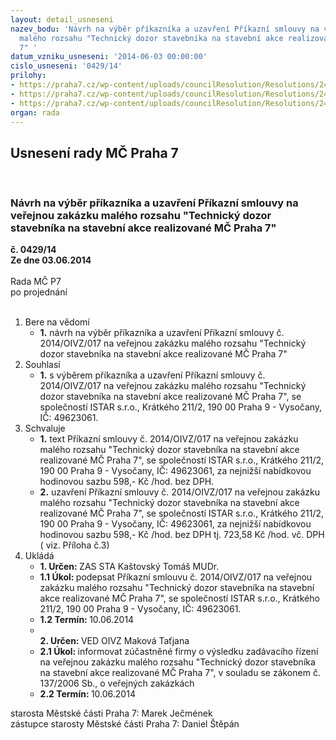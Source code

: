 ```yaml
---
layout: detail_usneseni
nazev_bodu: 'Návrh na výběr příkazníka a uzavření Příkazní smlouvy na veřejnou zakázku
  malého rozsahu "Technický dozor stavebníka na stavební akce realizované MČ Praha
  7" '
datum_vzniku_usneseni: '2014-06-03 00:00:00'
cislo_usneseni: '0429/14'
prilohy:
- https://praha7.cz/wp-content/uploads/councilResolution/Resolutions/24952/29-14-2._p%c5%99%c3%adkazn%c3%ad_smlouva-_op.doc
- https://praha7.cz/wp-content/uploads/councilResolution/Resolutions/24952/29-14-5.v%c3%bdzva.doc
- https://praha7.cz/wp-content/uploads/councilResolution/Resolutions/24952/29-14-7._obchodn%c3%ad_rejst%c5%99%c3%adk.pdf
organ: rada
---
```

<div id="ucUsn_pList" class="usn">
	<span><h2>Usnesení rady MČ Praha 7 </h2>
<br></span><div class="standBody">
<span><h3>Návrh na výběr příkazníka a uzavření Příkazní smlouvy na veřejnou zakázku malého rozsahu "Technický dozor stavebníka na stavební akce realizované MČ Praha 7" </h3></span><div class="center">
		<strong>č. 0429/14</strong><br>
	</div>
<div class="center">
		<strong>Ze dne 03.06.2014</strong><br><br>
	</div>Rada MČ P7<br> po projednání<br><br><ol>
<li>Bere na vědomí<ul><li>
<strong>1.</strong> návrh na výběr příkazníka a uzavření Příkazní smlouvy č. 2014/OIVZ/017 na veřejnou zakázku malého rozsahu "Technický dozor stavebníka na stavební akce realizované MČ Praha 7" </li></ul>
</li>
<li>Souhlasí<ul><li>
<strong>1.</strong> s výběrem příkazníka a uzavření Příkazní smlouvy č. 2014/OIVZ/017 na veřejnou zakázku malého rozsahu "Technický dozor stavebníka na stavební akce realizované MČ Praha 7", se společností  ISTAR s.r.o., Krátkého 211/2, 190 00 Praha 9 - Vysočany, IČ: 49623061.</li></ul>
</li>
<li>Schvaluje<ul>
<li>
<strong>1.</strong> text Příkazní smlouvy č. 2014/OIVZ/017 na veřejnou zakázku malého rozsahu "Technický dozor stavebníka na stavební akce realizované MČ Praha 7", se společností  ISTAR s.r.o., Krátkého 211/2, 190 00 Praha 9 - Vysočany, IČ: 49623061, za nejnižší nabídkovou hodinovou sazbu 598,- Kč /hod. bez DPH.  </li>
<li>
<strong>2.</strong> uzavření Příkazní smlouvy č. 2014/OIVZ/017 na veřejnou zakázku malého rozsahu "Technický dozor stavebníka na stavební akce realizované MČ Praha 7", se společností  ISTAR s.r.o., Krátkého 211/2, 190 00 Praha 9 - Vysočany, IČ: 49623061, za nejnižší nabídkovou  hodinovou sazbu 598,- Kč /hod. bez DPH tj. 723,58  Kč /hod. vč. DPH ( viz. Příloha č.3)   </li>
</ul>
</li>
<li>Ukládá<ul>
<li>
<strong>1. Určen: </strong>ZAS STA Kaštovský Tomáš MUDr.</li>
<li>
<strong>1.1 Úkol: </strong>podepsat  Příkazní smlouvu č. 2014/OIVZ/017 na veřejnou zakázku malého rozsahu "Technický dozor stavebníka na stavební akce realizované MČ Praha 7", se společností ISTAR s.r.o., Krátkého 211/2, 190 00 Praha 9 - Vysočany, IČ: 49623061.</li>
<li>
<strong>1.2 Termín: </strong>10.06.2014</li>
<li>
<strong><br>2. Určen: </strong>VED OIVZ Maková Taťjana</li>
<li>
<strong>2.1 Úkol: </strong>informovat zúčastněné firmy o výsledku zadávacího řízení na veřejnou zakázku malého rozsahu  "Technický dozor stavebníka na stavební akce realizované MČ Praha 7", v souladu se zákonem č. 137/2006 Sb., o veřejných zakázkách</li>
<li>
<strong>2.2 Termín: </strong>10.06.2014</li>
</ul>
</li>
</ol>starosta Městské části Praha 7: Marek Ječmének<br>zástupce starosty Městské části Praha 7: Daniel Štěpán 
</div>
</div>